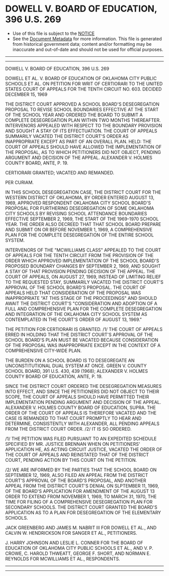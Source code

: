 ---
---

# DOWELL V. BOARD OF EDUCATION, 396 U.S. 269

* Use of this file is subject to the [NOTICE](https://github.com/publicdocs/notice/blob/master/NOTICE)
* See the [Document Metadata](../../../) for more information.
  This file is generated from historical government data; content and/or formatting may be inaccurate and out-of-date and should not be used for official purposes.

----------
----------

DOWELL V. BOARD OF EDUCATION, 396 U.S. 269

DOWELL ET AL. V. BOARD OF EDUCATION OF OKLAHOMA CITY PUBLIC SCHOOLS ET AL. ON PETITION FOR WRIT OF CERTIORARI TO THE UNITED STATES COURT OF APPEALS FOR THE TENTH CIRCUIT NO. 603.  DECIDED DECEMBER 15, 1969

THE DISTRICT COURT APPROVED A SCHOOL BOARD'S DESEGREGATION PROPOSAL TO REVISE SCHOOL BOUNDARIES EFFECTIVE AT THE START OF THE SCHOOL YEAR AND ORDERED THE BOARD TO SUBMIT A COMPLETE DESEGREGATION PLAN WITHIN TWO MONTHS THEREAFTER.  INTERVENORS APPEALED WITH RESPECT TO THE BOUNDARY PROVISION AND SOUGHT A STAY OF ITS EFFECTUATION.  THE COURT OF APPEALS SUMMARILY VACATED THE DISTRICT COURT'S ORDER AS INAPPROPRIATE EXCEPT AS PART OF AN OVERALL PLAN.  HELD:  THE COURT OF APPEALS SHOULD HAVE ALLOWED THE IMPLEMENTATION OF THE PROPOSAL, AS TO WHICH PETITIONERS DID NOT OBJECT, PENDING ARGUMENT AND DECISION OF THE APPEAL.  ALEXANDER V. HOLMES COUNTY BOARD, ANTE, P. 19.

CERTIORARI GRANTED; VACATED AND REMANDED.

PER CURIAM.

IN THIS SCHOOL DESEGREGATION CASE, THE DISTRICT COURT FOR THE WESTERN DISTRICT OF OKLAHOMA, BY ORDER ENTERED AUGUST 13, 1969, APPROVED RESPONDENT OKLAHOMA CITY SCHOOL BOARD'S PROPOSAL FOR FURTHERING DESEGREGATION OF SOME OKLAHOMA CITY SCHOOLS BY REVISING SCHOOL ATTENDANCE BOUNDARIES EFFECTIVE SEPTEMBER 2, 1969, THE START OF THE 1969-1970 SCHOOL YEAR.  THE ORDER ALSO DECREED THAT THAT SCHOOL BOARD PREPARE AND SUBMIT ON OR BEFORE NOVEMBER 1, 1969, A COMPREHENSIVE PLAN FOR THE COMPLETE DESEGREGATION OF THE ENTIRE SCHOOL SYSTEM.

INTERVENORS OF THE "MCWILLIAMS CLASS" APPEALED TO THE COURT OF APPEALS FOR THE TENTH CIRCUIT FROM THE PROVISION OF THE ORDER WHICH APPROVED IMPLEMENTATION OF THE SCHOOL BOARD'S PROPOSED BOUNDARY CHANGES BY SEPTEMBER 2, 1969, AND SOUGHT A STAY OF THAT PROVISION PENDING DECISION OF THE APPEAL.  THE COURT OF APPEALS, ON AUGUST 27, 1969, INSTEAD OF LIMITING RELIEF TO THE REQUESTED STAY, SUMMARILY VACATED THE DISTRICT COURT'S APPROVAL OF THE SCHOOL BOARD'S PROPOSAL.  THE COURT OF APPEALS HELD THAT CONSIDERATION OF THE PROPOSAL WAS INAPPROPRIATE "AT THIS STAGE OF THE PROCEEDINGS" AND SHOULD AWAIT THE DISTRICT COURT'S "CONSIDERATION AND ADOPTION OF A FULL AND COMPREHENSIVE PLAN FOR THE COMPLETE DESEGREGATION AND INTEGRATION OF THE OKLAHOMA CITY SCHOOL SYSTEM AS CONTEMPLATED IN THE COURT'S ORDER OF AUGUST 13, 1969."

THE PETITION FOR CERTIORARI IS GRANTED.  /1/  THE COURT OF APPEALS ERRED IN HOLDING THAT THE DISTRICT COURT'S APPROVAL OF THE SCHOOL BOARD'S PLAN MUST BE VACATED BECAUSE CONSIDERATION OF THE PROPOSAL WAS INAPPROPRIATE EXCEPT IN THE CONTEXT OF A COMPREHENSIVE CITY-WIDE PLAN.

THE BURDEN ON A SCHOOL BOARD IS TO DESEGREGATE AN UNCONSTITUTIONAL DUAL SYSTEM AT ONCE.  GREEN V. COUNTY SCHOOL BOARD, 391 U.S. 430, 439 (1968); ALEXANDER V. HOLMES COUNTY BOARD OF EDUCATION, ANTE, P. 19.

SINCE THE DISTRICT COURT ORDERED THE DESEGREGATION MEASURES INTO EFFECT, AND SINCE THE PETITIONERS DID NOT OBJECT TO THEIR SCOPE, THE COURT OF APPEALS SHOULD HAVE PERMITTED THEIR IMPLEMENTATION PENDING ARGUMENT AND DECISION OF THE APPEAL.  ALEXANDER V. HOLMES COUNTY BOARD OF EDUCATION, SUPRA.  THE ORDER OF THE COURT OF APPEALS IS THEREFORE VACATED AND THE CASE IS REMANDED TO THAT COURT PROMPTLY TO HEAR AND DETERMINE, CONSISTENTLY WITH ALEXANDER, ALL PENDING APPEALS FROM THE DISTRICT COURT ORDER.  /2/ IT IS SO ORDERED.

/1/  THE PETITION WAS FILED PURSUANT TO AN EXPEDITED SCHEDULE SPECIFIED BY MR. JUSTICE BRENNAN WHEN ON PETITIONERS' APPLICATION HE, AS ACTING CIRCUIT JUSTICE, VACATED THE ORDER OF THE COURT OF APPEALS AND REINSTATED THAT OF THE DISTRICT COURT, PENDING ACTION BY THIS COURT ON THE PETITION.

/2/  WE ARE INFORMED BY THE PARTIES THAT THE SCHOOL BOARD ON SEPTEMBER 12, 1969, ALSO FILED AN APPEAL FROM THE DISTRICT COURT'S APPROVAL OF THE BOARD'S PROPOSAL, AND ANOTHER APPEAL FROM THE DISTRICT COURT'S DENIAL ON SLPTEMBER 11, 1969, OF THE BOARD'S APPLICATION FOR AMENDMENT OF THE AUGUST 13 ORDER TO EXTEND FROM NOVEMBER 1, 1969, TO MARCH 31, 1970, THE TIME FOR FILING OF A COMPREHENSIVE DESEGREGATION PLAN FOR SECONDARY SCHOOLS.  THE DISTRICT COURT GRANTED THE BOARD'S APPLICATION AS TO A PLAN FOR DESEGREGATION OF THE ELEMENTARY SCHOOLS.

JACK GREENBERG AND JAMES M. NABRIT III FOR DOWELL ET AL., AND CALVIN W. HENDRICKSON FOR SANGER ET AL., PETITIONERS.

J. HARRY JOHNSON AND LESLIE L. CONNER FOR THE BOARD OF EDUCATION OF OKLAHOMA CITY PUBLIC SCHOOLS ET AL., AND V. P. CROWE, C. HAROLD THWEATT, GEORGE F. SHORT, AND NORMAN E. REYNOLDS FOR MCWILLIAMS ET AL., RESPONDENTS.


----------
----------

